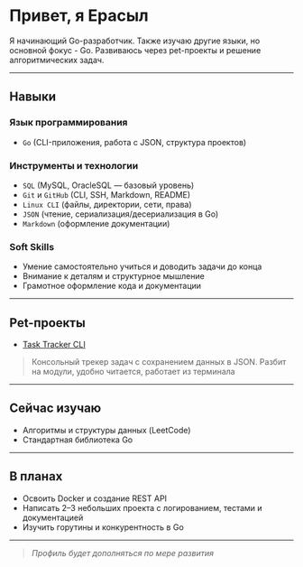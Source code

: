 # Привет, я Ерасыл

Я начинающий Go-разработчик. Также изучаю другие языки, но основной фокус - Go. Развиваюсь через pet-проекты и решение алгоритмических задач.

---

## Навыки

### Язык программирования
- `Go` (CLI-приложения, работа с JSON, структура проектов)

### Инструменты и технологии
- `SQL` (MySQL, OracleSQL — базовый уровень)
- `Git` и `GitHub` (CLI, SSH, Markdown, README)
- `Linux CLI` (файлы, директории, сети, права)
- `JSON` (чтение, сериализация/десериализация в Go)
- `Markdown` (оформление документации)

### Soft Skills
- Умение самостоятельно учиться и доводить задачи до конца
- Внимание к деталям и структурное мышление
- Грамотное оформление кода и документации

---

## Pet-проекты

- [Task Tracker CLI](https://github.com/grizlier/task-tracker-cli)
> Консольный трекер задач с сохранением данных в JSON. Разбит на модули, удобно читается, работает из терминала

---

## Сейчас изучаю

- Алгоритмы и структуры данных (LeetCode)
- Стандартная библиотека Go

---

## В планах

- Освоить Docker и создание REST API
- Написать 2–3 небольших проекта с логированием, тестами и документацией
- Изучить горутины и конкурентность в Go

---

> *Профиль будет дополняться по мере развития*
